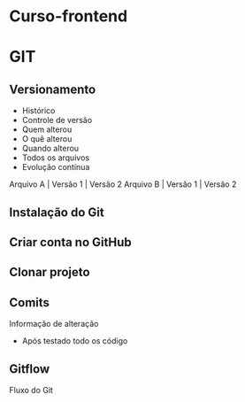 # Curso-frontend

# GIT
## Versionamento
- Histórico
- Controle de versão
- Quem alterou
- O quê alterou
- Quando alterou
- Todos os arquivos
- Evolução contínua


Arquivo A | Versão 1 | Versão 2
Arquivo B | Versão 1 | Versão 2


## Instalação do Git

## Criar conta no GitHub

## Clonar projeto

## Comits
Informação de alteração
- Após testado todo os código

## Gitflow
Fluxo do Git

